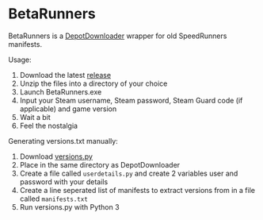 # BetaRunners

BetaRunners is a [DepotDownloader](https://github.com/SteamRE/DepotDownloader) wrapper for old SpeedRunners manifests.

Usage:
1. Download the latest [release](https://github.com/negative-seven/BetaRunners/releases)
2. Unzip the files into a directory of your choice
3. Launch BetaRunners.exe
4. Input your Steam username, Steam password, Steam Guard code (if applicable) and game version
5. Wait a bit
6. Feel the nostalgia  


Generating versions.txt manually:
1. Download [versions.py](https://gist.github.com/ZombieWizzard/715932834ffba38ebb7b8dbef39cf60f)
2. Place in the same directory as DepotDownloader
3. Create a file called `userdetails.py` and create 2 variables user and password with your details
4. Create a line seperated list of manifests to extract versions from in a file called `manifests.txt`
5. Run versions.py with Python 3
